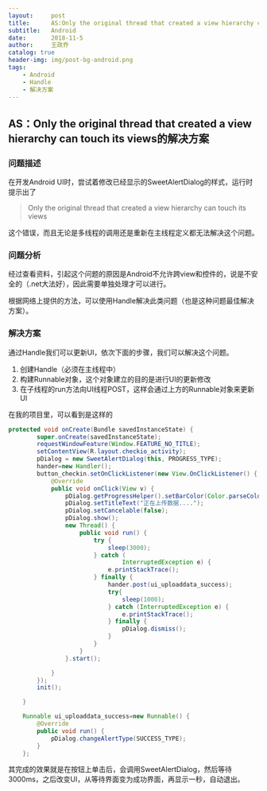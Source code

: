 ```yaml
---
layout:     post
title:      AS:Only the original thread that created a view hierarchy can touch its views的解决方案
subtitle:   Android
date:       2018-11-5
author:     王政乔
catalog: true
header-img: img/post-bg-android.png
tags:
    - Android
    - Handle
    - 解决方案
---
```


## AS：Only the original thread that created a view hierarchy can touch its views的解决方案

### 问题描述

在开发Android UI时，尝试着修改已经显示的SweetAlertDialog的样式，运行时提示出了

> Only the original thread that created a view hierarchy can touch its views

这个错误，而且无论是多线程的调用还是重新在主线程定义都无法解决这个问题。

### 问题分析

经过查看资料，引起这个问题的原因是Android不允许跨view和控件的，说是不安全的（.net大法好），因此需要单独处理才可以进行。

根据网络上提供的方法，可以使用Handle解决此类问题（也是这种问题最佳解决方案）。

### 解决方案

通过Handle我们可以更新UI，依次下面的步骤，我们可以解决这个问题。

1. 创建Handle（必须在主线程中）
2. 构建Runnable对象，这个对象建立的目的是进行UI的更新修改
3. 在子线程的run方法向UI线程POST，这样会通过上方的Runnable对象来更新UI

在我的项目里，可以看到是这样的

```java
protected void onCreate(Bundle savedInstanceState) {
        super.onCreate(savedInstanceState);
        requestWindowFeature(Window.FEATURE_NO_TITLE);
        setContentView(R.layout.checkio_activity);
        pDialog = new SweetAlertDialog(this, PROGRESS_TYPE);
        hander=new Handler();
        button_checkin.setOnClickListener(new View.OnClickListener() {
            @Override
            public void onClick(View v) {
                pDialog.getProgressHelper().setBarColor(Color.parseColor("#A5DC86"));
                pDialog.setTitleText("正在上传数据....");
                pDialog.setCancelable(false);
                pDialog.show();
                new Thread() {
                    public void run() {
                        try {
                            sleep(3000);
                        } catch (
                                InterruptedException e) {
                            e.printStackTrace();
                        } finally {
                            hander.post(ui_uploaddata_success);
                            try{
                                sleep(1000);
                            } catch (InterruptedException e) {
                                e.printStackTrace();
                            } finally {
                                pDialog.dismiss();
                            }
                        }
                    }
                }.start();

            }
        });
        init();

    }

    Runnable ui_uploaddata_success=new Runnable() {
        @Override
        public void run() {
            pDialog.changeAlertType(SUCCESS_TYPE);
        }
    };
```

其完成的效果就是在按钮上单击后，会调用SweetAlertDialog，然后等待3000ms，之后改变UI，从等待界面变为成功界面，再显示一秒，自动退出。

